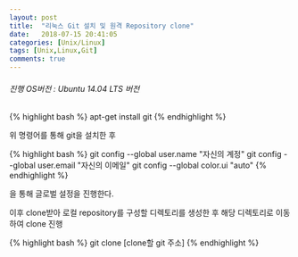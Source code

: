 ```yaml
---
layout: post
title:  "리눅스 Git 설치 및 원격 Repository clone"
date:   2018-07-15 20:41:05
categories: [Unix/Linux]
tags: [Unix,Linux,Git]
comments: true
---
```

###### 진행 OS버전 : Ubuntu 14.04 LTS 버전
{% highlight bash %}
apt-get install git
{% endhighlight %}

위 명령어를 통해 git을 설치한 후

{% highlight bash %}
git config --global user.name "자신의 계정"
git config --global user.email "자신의 이메일"
git config --global color.ui "auto"
{% endhighlight %}

<!--more-->
을 통해 글로벌 설정을 진행한다.

이후 clone받아 로컬 repository를 구성할 디렉토리를 생성한 후 해당 디렉토리로 이동하여 clone 진행

{% highlight bash %}
git clone [clone할 git 주소]
{% endhighlight %}
